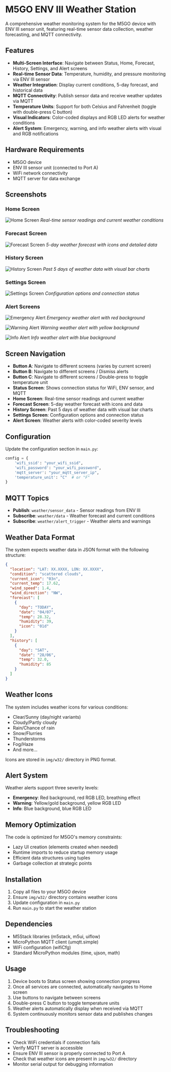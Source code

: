 # M5GO ENV III Weather Station

A comprehensive weather monitoring system for the M5GO device with ENV III sensor unit, featuring real-time sensor data collection, weather forecasting, and MQTT connectivity.

## Features

- **Multi-Screen Interface**: Navigate between Status, Home, Forecast, History, Settings, and Alert screens
- **Real-time Sensor Data**: Temperature, humidity, and pressure monitoring via ENV III sensor
- **Weather Integration**: Display current conditions, 5-day forecast, and historical data
- **MQTT Connectivity**: Publish sensor data and receive weather updates via MQTT
- **Temperature Units**: Support for both Celsius and Fahrenheit (toggle with double-press C button)
- **Visual Indicators**: Color-coded displays and RGB LED alerts for weather conditions
- **Alert System**: Emergency, warning, and info weather alerts with visual and RGB notifications

## Hardware Requirements

- M5GO device
- ENV III sensor unit (connected to Port A)
- WiFi network connectivity
- MQTT server for data exchange

## Screenshots

### Home Screen
![Home Screen](screenshots/home.jpg)
*Real-time sensor readings and current weather conditions*

### Forecast Screen
![Forecast Screen](screenshots/forecast.jpg)
*5-day weather forecast with icons and detailed data*

### History Screen
![History Screen](screenshots/history.jpg)
*Past 5 days of weather data with visual bar charts*

### Settings Screen
![Settings Screen](screenshots/settings.jpg)
*Configuration options and connection status*

### Alert Screens
![Emergency Alert](screenshots/alert-emergency.jpg)
*Emergency weather alert with red background*

![Warning Alert](screenshots/alert-warning.jpg)
*Warning weather alert with yellow background*

![Info Alert](screenshots/alert-info.jpg)
*Info weather alert with blue background*

## Screen Navigation

- **Button A**: Navigate to different screens (varies by current screen)
- **Button B**: Navigate to different screens / Dismiss alerts
- **Button C**: Navigate to different screens / Double-press to toggle temperature unit
- **Status Screen**: Shows connection status for WiFi, ENV sensor, and MQTT
- **Home Screen**: Real-time sensor readings and current weather
- **Forecast Screen**: 5-day weather forecast with icons and data
- **History Screen**: Past 5 days of weather data with visual bar charts
- **Settings Screen**: Configuration options and connection status
- **Alert Screen**: Weather alerts with color-coded severity levels

## Configuration

Update the configuration section in `main.py`:

```python
config = {
    'wifi_ssid': "your_wifi_ssid",
    'wifi_password': "your_wifi_password", 
    'mqtt_server': "your_mqtt_server_ip",
    'temperature_unit': "C"  # or "F"
}
```

## MQTT Topics

- **Publish**: `weather/sensor_data` - Sensor readings from ENV III
- **Subscribe**: `weather/data` - Weather forecast and current conditions
- **Subscribe**: `weather/alert_trigger` - Weather alerts and warnings

## Weather Data Format

The system expects weather data in JSON format with the following structure:

```json
{
  "location": "LAT: XX.XXXX, LON: XX.XXXX",
  "condition": "scattered clouds",
  "current_icon": "03n",
  "current_temp": 17.62,
  "wind_speed": 1.4,
  "wind_direction": "NW",
  "forecast": [
    {
      "day": "TODAY",
      "date": "04/07",
      "temp": 28.32,
      "humidity": 39,
      "icon": "01d"
    }
  ],
  "history": [
    {
      "day": "SAT",
      "date": "28/06",
      "temp": 32.0,
      "humidity": 85
    }
  ]
}
```

## Weather Icons

The system includes weather icons for various conditions:
- Clear/Sunny (day/night variants)
- Cloudy/Partly cloudy
- Rain/Chance of rain
- Snow/Flurries
- Thunderstorms
- Fog/Haze
- And more...

Icons are stored in `img/w32/` directory in PNG format.

## Alert System

Weather alerts support three severity levels:
- **Emergency**: Red background, red RGB LED, breathing effect
- **Warning**: Yellow/gold background, yellow RGB LED
- **Info**: Blue background, blue RGB LED

## Memory Optimization

The code is optimized for M5GO's memory constraints:
- Lazy UI creation (elements created when needed)
- Runtime imports to reduce startup memory usage
- Efficient data structures using tuples
- Garbage collection at strategic points

## Installation

1. Copy all files to your M5GO device
2. Ensure `img/w32/` directory contains weather icons
3. Update configuration in `main.py`
4. Run `main.py` to start the weather station

## Dependencies

- M5Stack libraries (m5stack, m5ui, uiflow)
- MicroPython MQTT client (umqtt.simple)
- WiFi configuration (wifiCfg)
- Standard MicroPython modules (time, ujson, math)

## Usage

1. Device boots to Status screen showing connection progress
2. Once all services are connected, automatically navigates to Home screen
3. Use buttons to navigate between screens
4. Double-press C button to toggle temperature units
5. Weather alerts automatically display when received via MQTT
6. System continuously monitors sensor data and publishes changes

## Troubleshooting

- Check WiFi credentials if connection fails
- Verify MQTT server is accessible
- Ensure ENV III sensor is properly connected to Port A
- Check that weather icons are present in `img/w32/` directory
- Monitor serial output for debugging information